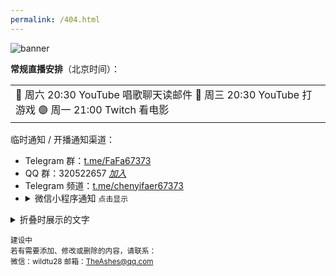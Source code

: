 ```yaml
---
permalink: /404.html
---
```

<!-- #### 67373 导航：[67373.net](https://67373.net) -->

<img src="https://raw.githubusercontent.com/dzwzqlx/67373.net/main/res/67373.net%20banner_1.png" alt="banner" title="banner">

  
**常规直播安排**（北京时间）：

<table><tr><td>
  🔴 周六 20:30 YouTube 唱歌聊天读邮件  
  🔴 周三 20:30 YouTube 打游戏  
  🟣 周一 21:00 Twitch 看电影  
</td></tr></table>

临时通知 / 开播通知渠道：
- Telegram 群：[t.me/FaFa67373](https://t.me/FaFa67373)
- QQ 群：320522657 *[加入](https://jq.qq.com/?_wv=1027&k=PTcrl72q)*
- Telegram 频道：[t.me/chenyifaer67373](t.me/chenyifaer67373)
- <details><summary>微信小程序通知 <code>点击显示</code></summary>
    <img src="https://raw.githubusercontent.com/dzwzqlx/67373.net/main/res/xiaodeyingcheng.png" alt="小德影城二维码" title="小德影城二维码">
  </details>




  
  
<details>
  <summary>折叠时展示的文字</summary>
  展开内容。可以嵌套 markdown 语法。
</details>








  
  
<sub>建设中  
  若有需要添加、修改或删除的内容，请联系：  
  微信：wildtu28 邮箱：TheAshes@qq.com</sub>



<!-- 不用的注释：
原生脚注方法：
导航地址：[67373.net](https://67373.net)  联系人[^1]
[^1]:建设中。邮箱：TheAshes@qq.com 微信：wildtu28 

非原生脚注方法：
建设中。<span id="aContact">[联系人](#bContact)</span>
邮箱：TheAshes@qq.com 微信：wildtu28 <sup id='bContact'>[^返回](#aContact)</sup>

emoji列表：https://getemoji.com/



文字颜色方法：
```diff
- text in red
+ text in green
! text in orange
# text in gray
@@ text in purple (and bold)@@
```
```json
   // code for coloring deepred 
```
```html
   // code for coloring
```
```js
   // code for coloring
```








-->
